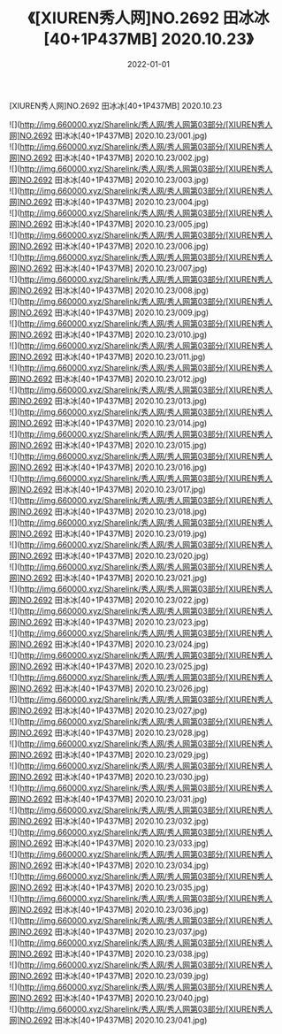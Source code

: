 ﻿---
layout: post
title:  《[XIUREN秀人网]NO.2692 田冰冰[40+1P437MB] 2020.10.23》
date:   2022-01-01
img: http://img.660000.xyz/Sharelink/秀人网/秀人网第03部分/[XIUREN秀人网]NO.2692 田冰冰[40+1P437MB] 2020.10.23/000.jpg
categories: [美女, 清纯, 唯美]
---

[XIUREN秀人网]NO.2692 田冰冰[40+1P437MB] 2020.10.23

 ![](http://img.660000.xyz/Sharelink/秀人网/秀人网第03部分/[XIUREN秀人网]NO.2692 田冰冰[40+1P437MB] 2020.10.23/001.jpg) <br>![](http://img.660000.xyz/Sharelink/秀人网/秀人网第03部分/[XIUREN秀人网]NO.2692 田冰冰[40+1P437MB] 2020.10.23/002.jpg) <br>![](http://img.660000.xyz/Sharelink/秀人网/秀人网第03部分/[XIUREN秀人网]NO.2692 田冰冰[40+1P437MB] 2020.10.23/003.jpg) <br>![](http://img.660000.xyz/Sharelink/秀人网/秀人网第03部分/[XIUREN秀人网]NO.2692 田冰冰[40+1P437MB] 2020.10.23/004.jpg) <br>![](http://img.660000.xyz/Sharelink/秀人网/秀人网第03部分/[XIUREN秀人网]NO.2692 田冰冰[40+1P437MB] 2020.10.23/005.jpg) <br>![](http://img.660000.xyz/Sharelink/秀人网/秀人网第03部分/[XIUREN秀人网]NO.2692 田冰冰[40+1P437MB] 2020.10.23/006.jpg) <br>![](http://img.660000.xyz/Sharelink/秀人网/秀人网第03部分/[XIUREN秀人网]NO.2692 田冰冰[40+1P437MB] 2020.10.23/007.jpg) <br>![](http://img.660000.xyz/Sharelink/秀人网/秀人网第03部分/[XIUREN秀人网]NO.2692 田冰冰[40+1P437MB] 2020.10.23/008.jpg) <br>![](http://img.660000.xyz/Sharelink/秀人网/秀人网第03部分/[XIUREN秀人网]NO.2692 田冰冰[40+1P437MB] 2020.10.23/009.jpg) <br>![](http://img.660000.xyz/Sharelink/秀人网/秀人网第03部分/[XIUREN秀人网]NO.2692 田冰冰[40+1P437MB] 2020.10.23/010.jpg) <br>![](http://img.660000.xyz/Sharelink/秀人网/秀人网第03部分/[XIUREN秀人网]NO.2692 田冰冰[40+1P437MB] 2020.10.23/011.jpg) <br>![](http://img.660000.xyz/Sharelink/秀人网/秀人网第03部分/[XIUREN秀人网]NO.2692 田冰冰[40+1P437MB] 2020.10.23/012.jpg) <br>![](http://img.660000.xyz/Sharelink/秀人网/秀人网第03部分/[XIUREN秀人网]NO.2692 田冰冰[40+1P437MB] 2020.10.23/013.jpg) <br>![](http://img.660000.xyz/Sharelink/秀人网/秀人网第03部分/[XIUREN秀人网]NO.2692 田冰冰[40+1P437MB] 2020.10.23/014.jpg) <br>![](http://img.660000.xyz/Sharelink/秀人网/秀人网第03部分/[XIUREN秀人网]NO.2692 田冰冰[40+1P437MB] 2020.10.23/015.jpg) <br>![](http://img.660000.xyz/Sharelink/秀人网/秀人网第03部分/[XIUREN秀人网]NO.2692 田冰冰[40+1P437MB] 2020.10.23/016.jpg) <br>![](http://img.660000.xyz/Sharelink/秀人网/秀人网第03部分/[XIUREN秀人网]NO.2692 田冰冰[40+1P437MB] 2020.10.23/017.jpg) <br>![](http://img.660000.xyz/Sharelink/秀人网/秀人网第03部分/[XIUREN秀人网]NO.2692 田冰冰[40+1P437MB] 2020.10.23/018.jpg) <br>![](http://img.660000.xyz/Sharelink/秀人网/秀人网第03部分/[XIUREN秀人网]NO.2692 田冰冰[40+1P437MB] 2020.10.23/019.jpg) <br>![](http://img.660000.xyz/Sharelink/秀人网/秀人网第03部分/[XIUREN秀人网]NO.2692 田冰冰[40+1P437MB] 2020.10.23/020.jpg) <br>![](http://img.660000.xyz/Sharelink/秀人网/秀人网第03部分/[XIUREN秀人网]NO.2692 田冰冰[40+1P437MB] 2020.10.23/021.jpg) <br>![](http://img.660000.xyz/Sharelink/秀人网/秀人网第03部分/[XIUREN秀人网]NO.2692 田冰冰[40+1P437MB] 2020.10.23/022.jpg) <br>![](http://img.660000.xyz/Sharelink/秀人网/秀人网第03部分/[XIUREN秀人网]NO.2692 田冰冰[40+1P437MB] 2020.10.23/023.jpg) <br>![](http://img.660000.xyz/Sharelink/秀人网/秀人网第03部分/[XIUREN秀人网]NO.2692 田冰冰[40+1P437MB] 2020.10.23/024.jpg) <br>![](http://img.660000.xyz/Sharelink/秀人网/秀人网第03部分/[XIUREN秀人网]NO.2692 田冰冰[40+1P437MB] 2020.10.23/025.jpg) <br>![](http://img.660000.xyz/Sharelink/秀人网/秀人网第03部分/[XIUREN秀人网]NO.2692 田冰冰[40+1P437MB] 2020.10.23/026.jpg) <br>![](http://img.660000.xyz/Sharelink/秀人网/秀人网第03部分/[XIUREN秀人网]NO.2692 田冰冰[40+1P437MB] 2020.10.23/027.jpg) <br>![](http://img.660000.xyz/Sharelink/秀人网/秀人网第03部分/[XIUREN秀人网]NO.2692 田冰冰[40+1P437MB] 2020.10.23/028.jpg) <br>![](http://img.660000.xyz/Sharelink/秀人网/秀人网第03部分/[XIUREN秀人网]NO.2692 田冰冰[40+1P437MB] 2020.10.23/029.jpg) <br>![](http://img.660000.xyz/Sharelink/秀人网/秀人网第03部分/[XIUREN秀人网]NO.2692 田冰冰[40+1P437MB] 2020.10.23/030.jpg) <br>![](http://img.660000.xyz/Sharelink/秀人网/秀人网第03部分/[XIUREN秀人网]NO.2692 田冰冰[40+1P437MB] 2020.10.23/031.jpg) <br>![](http://img.660000.xyz/Sharelink/秀人网/秀人网第03部分/[XIUREN秀人网]NO.2692 田冰冰[40+1P437MB] 2020.10.23/032.jpg) <br>![](http://img.660000.xyz/Sharelink/秀人网/秀人网第03部分/[XIUREN秀人网]NO.2692 田冰冰[40+1P437MB] 2020.10.23/033.jpg) <br>![](http://img.660000.xyz/Sharelink/秀人网/秀人网第03部分/[XIUREN秀人网]NO.2692 田冰冰[40+1P437MB] 2020.10.23/034.jpg) <br>![](http://img.660000.xyz/Sharelink/秀人网/秀人网第03部分/[XIUREN秀人网]NO.2692 田冰冰[40+1P437MB] 2020.10.23/035.jpg) <br>![](http://img.660000.xyz/Sharelink/秀人网/秀人网第03部分/[XIUREN秀人网]NO.2692 田冰冰[40+1P437MB] 2020.10.23/036.jpg) <br>![](http://img.660000.xyz/Sharelink/秀人网/秀人网第03部分/[XIUREN秀人网]NO.2692 田冰冰[40+1P437MB] 2020.10.23/037.jpg) <br>![](http://img.660000.xyz/Sharelink/秀人网/秀人网第03部分/[XIUREN秀人网]NO.2692 田冰冰[40+1P437MB] 2020.10.23/038.jpg) <br>![](http://img.660000.xyz/Sharelink/秀人网/秀人网第03部分/[XIUREN秀人网]NO.2692 田冰冰[40+1P437MB] 2020.10.23/039.jpg) <br>![](http://img.660000.xyz/Sharelink/秀人网/秀人网第03部分/[XIUREN秀人网]NO.2692 田冰冰[40+1P437MB] 2020.10.23/040.jpg) <br>![](http://img.660000.xyz/Sharelink/秀人网/秀人网第03部分/[XIUREN秀人网]NO.2692 田冰冰[40+1P437MB] 2020.10.23/041.jpg) <br>
